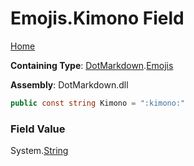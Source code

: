 # Emojis\.Kimono Field

[Home](../../../README.md)

**Containing Type**: [DotMarkdown](../../README.md)\.[Emojis](../README.md)

**Assembly**: DotMarkdown\.dll

```csharp
public const string Kimono = ":kimono:"
```

### Field Value

System\.[String](https://docs.microsoft.com/en-us/dotnet/api/system.string)